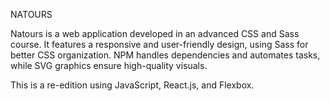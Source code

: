 NATOURS


Natours is a web application developed in an advanced CSS and Sass course. 
It features a responsive and user-friendly design, using Sass for better CSS organization. NPM handles dependencies and automates tasks, while SVG graphics ensure high-quality visuals.

This is a re-edition using JavaScript, React.js, and Flexbox.
